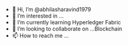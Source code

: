 - 👋 Hi, I’m @abhilasharavind1979
- 👀 I’m interested in ...
- 🌱 I’m currently learning Hyperledger Fabric
- 💞️ I’m looking to collaborate on ...Blockchain
- 📫 How to reach me ...

<!---
abhilasharavind1979/abhilasharavind1979 is a ✨ special ✨ repository because its `README.md` (this file) appears on your GitHub profile.
You can click the Preview link to take a look at your changes.
--->
